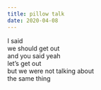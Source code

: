 ```yaml
---
title: pillow talk
date: 2020-04-08
---
```


I said  
we should get out  
and you said yeah  
let’s get out  
but we were not talking about  
the same thing  